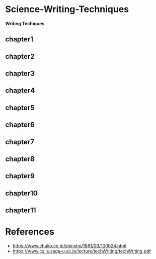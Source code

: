 # Science-Writing-Techniques
#### Writing Techiques
## chapter1
## chapter2
## chapter3
## chapter4
## chapter5
## chapter6
## chapter7
## chapter8
## chapter9
## chapter10
## chapter11

# References
* https://www.chuko.co.jp/shinsho/1981/09/100624.html
* https://www.cs.is.saga-u.ac.jp/lecture/techWriting/techWriting.pdf